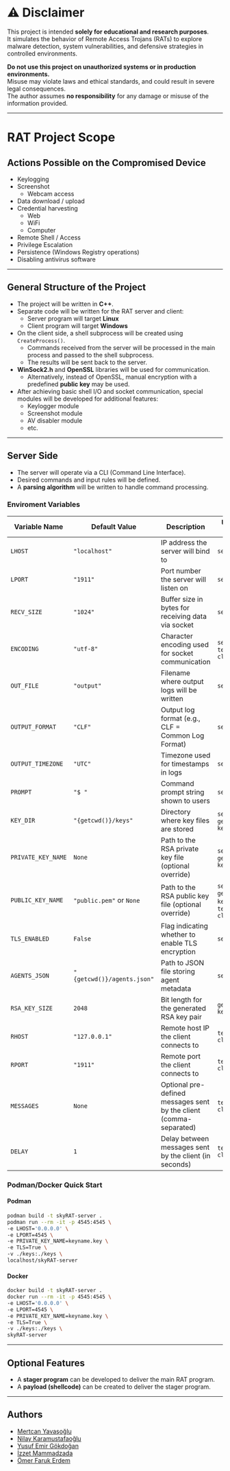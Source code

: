 # ⚠️ Disclaimer

This project is intended **solely for educational and research purposes**.  
It simulates the behavior of Remote Access Trojans (RATs) to explore malware detection, system vulnerabilities, and defensive strategies in controlled environments.

**Do not use this project on unauthorized systems or in production environments.**  
Misuse may violate laws and ethical standards, and could result in severe legal consequences.  
The author assumes **no responsibility** for any damage or misuse of the information provided.

---

# RAT Project Scope

## Actions Possible on the Compromised Device

- Keylogging  
- Screenshot  
  - Webcam access  
- Data download / upload  
- Credential harvesting  
  - Web  
  - WiFi  
  - Computer  
- Remote Shell / Access  
- Privilege Escalation  
- Persistence (Windows Registry operations)  
- Disabling antivirus software  

---

## General Structure of the Project

- The project will be written in **C++**.  
- Separate code will be written for the RAT server and client:  
  - Server program will target **Linux**  
  - Client program will target **Windows**  
- On the client side, a shell subprocess will be created using `CreateProcess()`.  
  - Commands received from the server will be processed in the main process and passed to the shell subprocess.  
  - The results will be sent back to the server.  
- **WinSock2.h** and **OpenSSL** libraries will be used for communication.  
  - Alternatively, instead of OpenSSL, manual encryption with a predefined **public key** may be used.  
- After achieving basic shell I/O and socket communication, special modules will be developed for additional features:  
  - Keylogger module  
  - Screenshot module  
  - AV disabler module  
  - etc.  

---

## Server Side

- The server will operate via a CLI (Command Line Interface).  
- Desired commands and input rules will be defined.  
- A **parsing algorithm** will be written to handle command processing.  

### Enviroment Variables

| Variable Name      | Default Value              | Description                                                        | Used In File(s)                                  |
| ------------------ | -------------------------- | ------------------------------------------------------------------ | ------------------------------------------------ |
| `LHOST`            | `"localhost"`              | IP address the server will bind to                                 | `server.py`                                      |
| `LPORT`            | `"1911"`                   | Port number the server will listen on                              | `server.py`                                      |
| `RECV_SIZE`        | `"1024"`                   | Buffer size in bytes for receiving data via socket                 | `server.py`                                      |
| `ENCODING`         | `"utf-8"`                  | Character encoding used for socket communication                   | `server.py`, `test-client.py`                    |
| `OUT_FILE`         | `"output"`                 | Filename where output logs will be written                         | `server.py`                                      |
| `OUTPUT_FORMAT`    | `"CLF"`                    | Output log format (e.g., CLF = Common Log Format)                  | `server.py`                                      |
| `OUTPUT_TIMEZONE`  | `"UTC"`                    | Timezone used for timestamps in logs                               | `server.py`                                      |
| `PROMPT`           | `"$ "`                     | Command prompt string shown to users                               | `server.py`                                      |
| `KEY_DIR`          | `"{getcwd()}/keys"`        | Directory where key files are stored                               | `server.py`, `generate-key.py`                   |
| `PRIVATE_KEY_NAME` | `None`                     | Path to the RSA private key file (optional override)               | `server.py`, `generate-key.py`                   |
| `PUBLIC_KEY_NAME`  | `"public.pem"` or `None`   | Path to the RSA public key file (optional override)                | `server.py`, `generate-key.py`, `test-client.py` |
| `TLS_ENABLED`      | `False`                    | Flag indicating whether to enable TLS encryption                   | `server.py`                                      |
| `AGENTS_JSON`      | `"{getcwd()}/agents.json"` | Path to JSON file storing agent metadata                           | `server.py`                                      |
| `RSA_KEY_SIZE`     | `2048`                     | Bit length for the generated RSA key pair                          | `generate-key.py`                                |
| `RHOST`            | `"127.0.0.1"`              | Remote host IP the client connects to                              | `test-client.py`                                 |
| `RPORT`            | `"1911"`                   | Remote port the client connects to                                 | `test-client.py`                                 |
| `MESSAGES`         | `None`                     | Optional pre-defined messages sent by the client (comma-separated) | `test-client.py`                                 |
| `DELAY`            | `1`                        | Delay between messages sent by the client (in seconds)             | `test-client.py`                                 |

### Podman/Docker Quick Start

#### Podman

```bash
podman build -t skyRAT-server .
podman run --rm -it -p 4545:4545 \
-e LHOST='0.0.0.0' \
-e LPORT=4545 \
-e PRIVATE_KEY_NAME=keyname.key \
-e TLS=True \
-v ./keys:./keys \
localhost/skyRAT-server
```

#### Docker

```bash
docker build -t skyRAT-server .
docker run --rm -it -p 4545:4545 \
-e LHOST='0.0.0.0' \
-e LPORT=4545 \
-e PRIVATE_KEY_NAME=keyname.key \
-e TLS=True \
-v ./keys:./keys \
skyRAT-server
```

---

## Optional Features

- A **stager program** can be developed to deliver the main RAT program.  
- A **payload (shellcode)** can be created to deliver the stager program.

---

## Authors

- [Mertcan Yavaşoğlu](https://github.com/MertcanYavasoglu)
- [Nilay Karamustafaoğlu](https://github.com/NilayKaramustafaoglu0)
- [Yusuf Emir Gökdoğan](https://github.com/ygokdogan)
- [İzzet Mammadzada](https://github.com/coduronin)
- [Ömer Faruk Erdem](https://github.com/farukerdem34)
